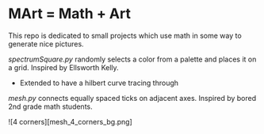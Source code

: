 # MArt = Math + Art

This repo is dedicated to small projects which use math in some way to generate nice pictures.

_spectrumSquare.py_ randomly selects a color from a palette and places it on a grid. Inspired by Ellsworth Kelly.

- Extended to have a hilbert curve tracing through

_mesh.py_ connects equally spaced ticks on adjacent axes. Inspired by bored 2nd grade math students.

![4 corners][mesh_4_corners_bg.png]
